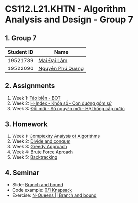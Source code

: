 # CS112.L21.KHTN - Algorithm Analysis and Design - Group 7

## 1. Group 7
| Student ID | Name |
| --- | --- |
| 19521739 | [Mai Đại Lâm](https://github.com/Kaito-Kido) |
| 19522096 | [Nguyễn Phú Quang](https://github.com/McPepperoni) |

## 2. Assignments
1. Week 1: [Tảo biển - BOT](https://github.com/McPepperoni/CS112.L21.KHTN/tree/main/Homework/Week1)
2. Week 2: [H-Index - Khóa số - Con đường gốm sứ](https://github.com/McPepperoni/CS112.L21.KHTN/tree/main/Homework/Week2)
3. Week 3: [Đổi mới - Số nguyên mới - Hệ thống cấp nước](https://github.com/McPepperoni/CS112.L21.KHTN/tree/main/Assignments/Week3)

## 3. Homework
1. Week 1: [Complexity Analysis of Algorithms]() 
2. Week 2: [Divide and conquer]()
3. Week 3: [Greedy Approach]()
4. Week 4: [Brute Force Aproach]()
5. Week 5: [Backtracking](https://github.com/McPepperoni/CS112.L21.KHTN/tree/main/Homework/Week5)
## 4. Seminar
- Slide: [Branch and bound](https://uithcm-my.sharepoint.com/:p:/g/personal/19522096_ms_uit_edu_vn/EcqemTVRv5xGtiNv5ozW0hsBwJe-GT9M_YCdJaCdPD0LCw?e=XNNPTa)
- Code example: [0/1 Knapsack]()
- Exercise: [N-Queens || Branch and bound](https://drive.google.com/drive/folders/1OtuymA9cYkc6OGFagGY5_bQpO30QUl05?usp=sharing)
